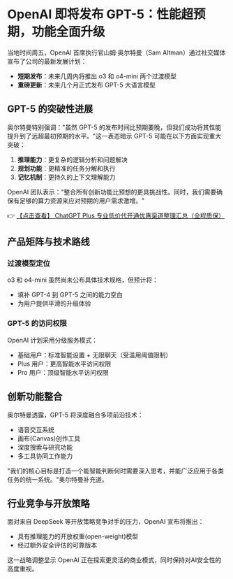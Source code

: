 # OpenAI 即将发布 GPT-5：性能超预期，功能全面升级

当地时间周五，OpenAI 首席执行官山姆·奥尔特曼（Sam Altman）通过社交媒体宣布了公司的最新发展计划：

- **短期发布**：未来几周内将推出 o3 和 o4-mini 两个过渡模型
- **重磅更新**：未来几个月正式发布 GPT-5 大语言模型

## GPT-5 的突破性进展

奥尔特曼特别强调："虽然 GPT-5 的发布时间比预期要晚，但我们成功将其性能提升到了远超最初预期的水平。"这一表态暗示 GPT-5 可能在以下方面实现重大突破：

1. **推理能力**：更复杂的逻辑分析和问题解决
2. **规划功能**：更精准的任务分解和执行
3. **记忆机制**：更持久的上下文理解能力

OpenAI 团队表示："整合所有创新功能比预想的更具挑战性。同时，我们需要确保有足够的算力资源来应对预期的用户需求激增。"

👉 [【点击查看】 ChatGPT Plus 专业低价代开通优惠渠道整理汇总（全程质保）](https://bit.ly/DaiKai)

## 产品矩阵与技术路线

### 过渡模型定位
o3 和 o4-mini 虽然尚未公布具体技术规格，但预计将：
- 填补 GPT-4 到 GPT-5 之间的能力空白
- 为用户提供平滑的升级体验

### GPT-5 的访问权限
OpenAI 计划采用分级服务模式：
- 基础用户：标准智能设置 + 无限聊天（受滥用阈值限制）
- Plus 用户：更高智能水平访问权限
- Pro 用户：顶级智能水平访问权限

## 创新功能整合
奥尔特曼透露，GPT-5 将深度融合多项前沿技术：
- 语音交互系统
- 画布(Canvas)创作工具
- 深度搜索与研究功能
- 多工具协同工作能力

"我们的核心目标是打造一个能智能判断何时需要深入思考，并能广泛应用于各类任务的统一系统。"奥尔特曼补充道。

## 行业竞争与开放策略
面对来自 DeepSeek 等开放策略竞争对手的压力，OpenAI 宣布将推出：
- 具有推理能力的开放权重(open-weight)模型
- 经过额外安全评估的可靠版本

这一战略调整显示 OpenAI 正在探索更灵活的商业模式，同时保持对AI安全性的高度重视。